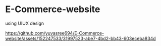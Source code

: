 # E-Commerce-website
using UIUX design

https://github.com/yuvasree694/E-Commerce-website/assets/152247533/31997523-abe7-4bd2-bb43-603eceba834d

